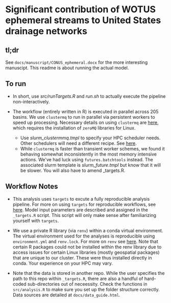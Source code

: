 # Significant contribution of WOTUS ephemeral streams to United States drainage networks

## tl;dr
See `docs/manuscript/CONUS_ephemeral.docx` for the more interesting manuscipt. This readme is about running the actual model.

## To run
- In short, use *src/runTargets.R* and *run.sh* to actually execute the pipeline non-interactively.

- The workflow (entirely written in R) is executed in parallel across 205 basins. We use `clustermq` to run in parallel via persistent workers to speed up processing. Necessary details on using `clustermq` are [here]('https://mschubert.github.io/clustermq/index.html'), which requires the installation of `zeroMQ` libraries for Linux.
  - Use *slurm_clustermmq.tmpl* to specify your HPC scheduler needs. Other schedulers will need a different recipe. See [here]('https://mschubert.github.io/clustermq/articles/userguide.html#scheduler-templates').
  - While `clustermq` is faster than transient worker schemes, we found it behaving somewhat inconsistently in the most memory intensive actions. We've had luck using `futures.batchtools` instead. The associated slurm template is *slurm_future.tmpl* but know that it will be slower. You will also have to amend _targets.R.

## Workflow Notes
- This analysis uses `targets` to excute a fully reproducible analysis pipeline. For more on using `targets` for reproducible workflows, see [here](https://books.ropensci.org/targets/). Model input parameters are described and assigned in the `_targets.R` script. This script will only make sense after familiarizing yourself with `targets`.

- We use a private R library (via `renv`) within a conda virtual environment. The virtual environment used for the analyses is reproducible using `environment.yml` and `renv.lock`. For more on `renv` see [here](https://rstudio.github.io/renv/). Note that certain R packages could not be installed within the renv library due to access issues for certain Linux libraries (mostly geospatial packages) that are unique to our cluster. These were thus installed directly in conda. Your experience on your HPC may vary.

- Note that the data is stored in another repo. While the user specifies the path to this repo within `_targets.R`, there are also a handful of hard-coded sub-directories out of neceessity. Check the functions in `src/analysis.R` to make sure you set up the folder structure correctly. Data sources are detailed at `docs/data_guide.html`.
